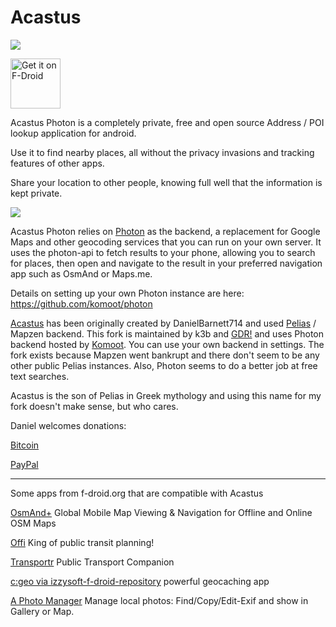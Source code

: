 # Acastus
![](https://i.imgur.com/uZYbEwT.png)

[<img src="https://f-droid.org/badge/get-it-on.png"
      alt="Get it on F-Droid"
      height="80">](https://f-droid.org/app/name.gdr.acastus_photon)
      
Acastus Photon is a completely private, free and open source Address / POI lookup application for android.

Use it to find nearby places, all without the privacy invasions and tracking features of other 
apps. 

Share your location to other people, knowing full well that the information is kept private.

![](https://raw.githubusercontent.com/gjedeer/Acastus/master/fastlane/metadata/android/en-US/images/phoneScreenshots/acastus-photon-256.png)

Acastus Photon relies on [Photon](http://photon.komoot.io/api) as the backend, a replacement for Google Maps and other geocoding services
that you can run on your own server. It uses the photon-api to fetch results to your phone, allowing
you to search for places, then open and navigate to the result in your preferred 
navigation app such as OsmAnd or Maps.me.

Details on setting up your own Photon instance are here: https://github.com/komoot/photon

[Acastus](https://github.com/DanielBarnett714/Acastus) has been originally created by DanielBarnett714 and used [Pelias](https://pelias.io) / Mapzen backend. This fork is maintained by k3b and [GDR!](https://gdr.name/) and uses Photon backend hosted by [Komoot](https://komoot.de/). You can use your own backend in settings. The fork exists because Mapzen went bankrupt and there don't seem to be any other public Pelias instances. Also, Photon seems to do a better job at free text searches.

Acastus is the son of Pelias in Greek mythology and using this name for my fork doesn't make sense, but who cares.

Daniel welcomes donations:

[Bitcoin](https://blockchain.info/address/1NjjuTxXm3ezpnVUGk4VmdEZUcym3SKZ8z)

[PayPal](https://www.paypal.com/cgi-bin/webscr?cmd=_donations&business=VTUD5XRYMT686&lc=US&item_name=Acastus&currency_code=USD&bn=PP%2dDonationsBF%3abtn_donateCC_LG%2egif%3aNonHosted)

----

Some apps from f-droid.org that are compatible with Acastus

[OsmAnd+](https://f-droid.org/en/packages/net.osmand.plus)
Global Mobile Map Viewing & Navigation for Offline and Online OSM Maps

[Offi](https://f-droid.org/en/packages/de.schildbach.oeffi)
King of public transit planning!

[Transportr](https://f-droid.org/en/packages/de.grobox.liberario)
Public Transport Companion

[c:geo via izzysoft-f-droid-repository](https://apt.izzysoft.de/fdroid/index/apk/cgeo.geocaching)
powerful geocaching app

[A Photo Manager](https://f-droid.org/en/packages/de.k3b.android.androFotoFinder)
Manage local photos: Find/Copy/Edit-Exif and show in Gallery or Map.
